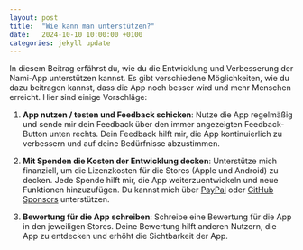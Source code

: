```yaml
---
layout: post
title:  "Wie kann man unterstützen?"
date:   2024-10-10 10:00:00 +0100
categories: jekyll update
---
```


In diesem Beitrag erfährst du, wie du die Entwicklung und Verbesserung der Nami-App unterstützen kannst. Es gibt verschiedene Möglichkeiten, wie du dazu beitragen kannst, dass die App noch besser wird und mehr Menschen erreicht. Hier sind einige Vorschläge:

1. **App nutzen / testen und Feedback schicken**: Nutze die App regelmäßig und sende mir dein Feedback über den immer angezeigten Feedback-Button unten rechts. Dein Feedback hilft mir, die App kontinuierlich zu verbessern und auf deine Bedürfnisse abzustimmen.

2. **Mit Spenden die Kosten der Entwicklung decken**: Unterstütze mich finanziell, um die Lizenzkosten für die Stores (Apple und Android) zu decken. Jede Spende hilft mir, die App weiterzuentwickeln und neue Funktionen hinzuzufügen. Du kannst mich über [PayPal](https://www.paypal.com/donate/?hosted_button_id=5YJVWMBN72G3A) oder [GitHub Sponsors](https://github.com/sponsors/JanneckLange) unterstützen.

3. **Bewertung für die App schreiben**: Schreibe eine Bewertung für die App in den jeweiligen Stores. Deine Bewertung hilft anderen Nutzern, die App zu entdecken und erhöht die Sichtbarkeit der App.

